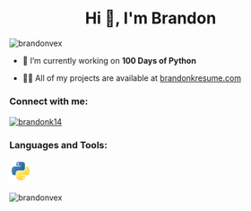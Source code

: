 <h1 align="center">Hi 👋, I'm Brandon</h1>
<p align="left"> <img src="https://komarev.com/ghpvc/?username=brandonvex&label=Profile%20views&color=0e75b6&style=flat" alt="brandonvex" /> </p>

- 🔭 I’m currently working on **100 Days of Python**

- 👨‍💻 All of my projects are available at [brandonkresume.com](brandonkresume.com)

<h3 align="left">Connect with me:</h3>
<p align="left">
<a href="https://linkedin.com/in/brandonk14" target="blank"><img align="center" src="https://raw.githubusercontent.com/rahuldkjain/github-profile-readme-generator/master/src/images/icons/Social/linked-in-alt.svg" alt="brandonk14" height="30" width="40" /></a>
</p>

<h3 align="left">Languages and Tools:</h3>
<p align="left"> <a href="https://www.python.org" target="_blank" rel="noreferrer"> <img src="https://raw.githubusercontent.com/devicons/devicon/master/icons/python/python-original.svg" alt="python" width="40" height="40"/> </a> </p>

<p><img align="center" src="https://github-readme-stats.vercel.app/api/top-langs?username=brandonvex&show_icons=true&locale=en&layout=compact" alt="brandonvex" /></p>

